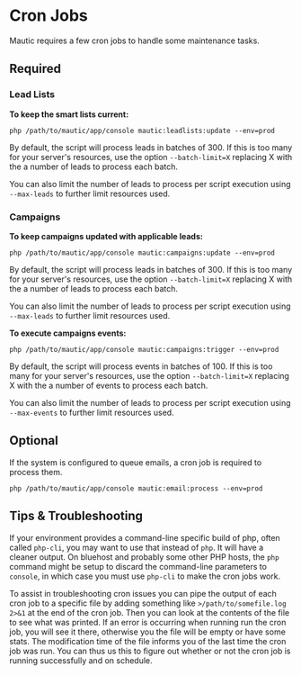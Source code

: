 # Cron Jobs #

Mautic requires a few cron jobs to handle some maintenance tasks.

## Required ##

### Lead Lists ###
**To keep the smart lists current:**

```
php /path/to/mautic/app/console mautic:leadlists:update --env=prod
```

By default, the script will process leads in batches of 300. If this is too many for your server's resources, use the option `--batch-limit=X` replacing X with the a number of leads to process each batch.

You can also limit the number of leads to process per script execution using `--max-leads` to further limit resources used.

### Campaigns ###
**To keep campaigns updated with applicable leads:**

```
php /path/to/mautic/app/console mautic:campaigns:update --env=prod
```

By default, the script will process leads in batches of 300. If this is too many for your server's resources, use the option `--batch-limit=X` replacing X with the a number of leads to process each batch.

You can also limit the number of leads to process per script execution using `--max-leads` to further limit resources used.

**To execute campaigns events:**

```
php /path/to/mautic/app/console mautic:campaigns:trigger --env=prod
```

By default, the script will process events in batches of 100. If this is too many for your server's resources, use the option `--batch-limit=X` replacing X with the a number of events to process each batch.

You can also limit the number of leads to process per script execution using `--max-events` to further limit resources used.

## Optional ##

If the system is configured to queue emails, a cron job is required to process them.

```
php /path/to/mautic/app/console mautic:email:process --env=prod
```

## Tips & Troubleshooting ##

If your environment provides a command-line specific build of php, often called `php-cli`, you may want to use that instead of `php`.  It will have a cleaner output.  On bluehost and probably some other PHP hosts, the `php` command might be setup to discard the command-line parameters to `console`, in which case you must use `php-cli` to make the cron jobs work.

To assist in troubleshooting cron issues you can pipe the output of each cron job to a specific file by adding something like `>/path/to/somefile.log 2>&1` at the end of the cron job.  Then you can look at the contents of the file to see what was printed.  If an error is occurring when running run the cron job, you will see it there, otherwise you the file will be empty or have some stats.  The modification time of the file informs you of the last time the cron job was run.  You can thus us this to figure out whether or not the cron job is running successfully and on schedule.

